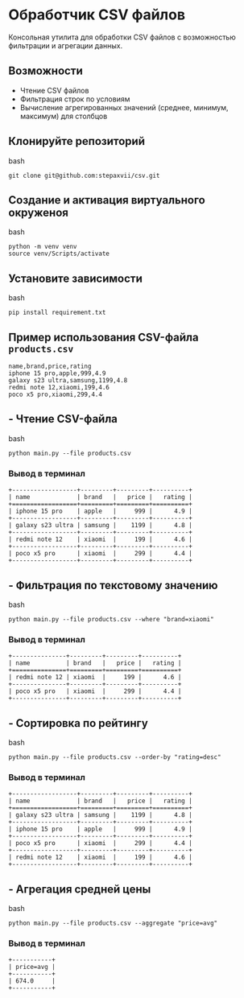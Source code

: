 # Обработчик CSV файлов

Консольная утилита для обработки CSV файлов с возможностью фильтрации и агрегации данных.

## Возможности

- Чтение CSV файлов
- Фильтрация строк по условиям
- Вычисление агрегированных значений (среднее, минимум, максимум) для столбцов

## Клонируйте репозиторий
bash
```
git clone git@github.com:stepaxvii/csv.git
```

## Создание и активация виртуального окруженоя
bash
```
python -m venv venv
source venv/Scripts/activate
```

## Установите зависимости
bash
```
pip install requirement.txt
```

## Пример использования CSV-файла `products.csv`
```
name,brand,price,rating
iphone 15 pro,apple,999,4.9
galaxy s23 ultra,samsung,1199,4.8
redmi note 12,xiaomi,199,4.6
poco x5 pro,xiaomi,299,4.4
```

## - Чтение CSV-файла
bash
```
python main.py --file products.csv
```
### Вывод в терминал
```
+------------------+---------+---------+----------+
| name             | brand   |   price |   rating |
+==================+=========+=========+==========+
| iphone 15 pro    | apple   |     999 |      4.9 |
+------------------+---------+---------+----------+
| galaxy s23 ultra | samsung |    1199 |      4.8 |
+------------------+---------+---------+----------+
| redmi note 12    | xiaomi  |     199 |      4.6 |
+------------------+---------+---------+----------+
| poco x5 pro      | xiaomi  |     299 |      4.4 |
+------------------+---------+---------+----------+
```

## - Фильтрация по текстовому значению
bash
```
python main.py --file products.csv --where "brand=xiaomi"
```
### Вывод в терминал
```
+---------------+---------+---------+----------+
| name          | brand   |   price |   rating |
+===============+=========+=========+==========+
| redmi note 12 | xiaomi  |     199 |      4.6 |
+---------------+---------+---------+----------+
| poco x5 pro   | xiaomi  |     299 |      4.4 |
+---------------+---------+---------+----------+
```

## - Сортировка по рейтингу
bash
```
python main.py --file products.csv --order-by "rating=desc"
```
### Вывод в терминал
```
+------------------+---------+---------+----------+
| name             | brand   |   price |   rating |
+==================+=========+=========+==========+
| galaxy s23 ultra | samsung |    1199 |      4.8 |
+------------------+---------+---------+----------+
| iphone 15 pro    | apple   |     999 |      4.9 |
+------------------+---------+---------+----------+
| poco x5 pro      | xiaomi  |     299 |      4.4 |
+------------------+---------+---------+----------+
| redmi note 12    | xiaomi  |     199 |      4.6 |
+------------------+---------+---------+----------+
```


## - Агрегация средней цены
bash
```
python main.py --file products.csv --aggregate "price=avg"
```
### Вывод в терминал
```
+-----------+
| price=avg |
+-----------+
| 674.0     |
+-----------+
```
